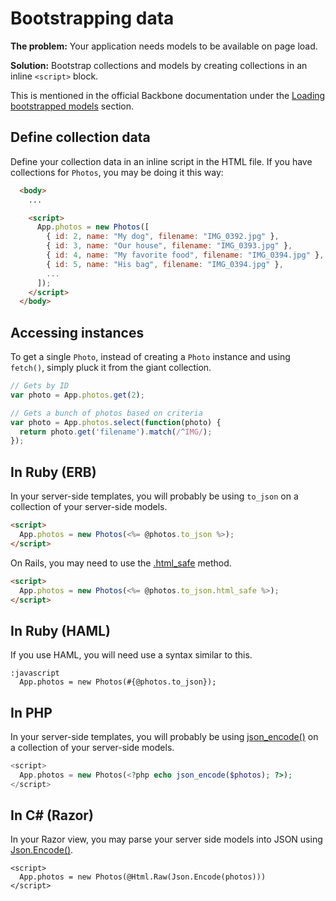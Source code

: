 # Bootstrapping data

__The problem:__ Your application needs models to be available on page load.

__Solution:__ Bootstrap collections and models by creating collections in an
inline `<script>` block.

This is mentioned in the official Backbone documentation under the [Loading
bootstrapped models][bb.bootstrap] section.

## Define collection data

Define your collection data in an inline script in the HTML file.
If you have collections for `Photos`, you may be doing it this way:

``` html
  <body>
    ...

    <script>
      App.photos = new Photos([
        { id: 2, name: "My dog", filename: "IMG_0392.jpg" },
        { id: 3, name: "Our house", filename: "IMG_0393.jpg" },
        { id: 4, name: "My favorite food", filename: "IMG_0394.jpg" },
        { id: 5, name: "His bag", filename: "IMG_0394.jpg" },
        ...
      ]);
    </script>
  </body>
```

## Accessing instances

To get a single `Photo`, instead of creating a `Photo` instance and using
`fetch()`, simply pluck it from the giant collection.

``` javascript
// Gets by ID
var photo = App.photos.get(2);

// Gets a bunch of photos based on criteria
var photo = App.photos.select(function(photo) {
  return photo.get('filename').match(/^IMG/);
});
```

## In Ruby (ERB)

In your server-side templates, you will probably be using `to_json` on a
collection of your server-side models.

``` html
<script>
  App.photos = new Photos(<%= @photos.to_json %>);
</script>
```

On Rails, you may need to use the [.html_safe][] method.

``` html
<script>
  App.photos = new Photos(<%= @photos.to_json.html_safe %>);
</script>
```

[.html_safe]: http://api.rubyonrails.org/classes/ActiveSupport/SafeBuffer.html

## In Ruby (HAML)

If you use HAML, you will need use a syntax similar to this.

``` haml
:javascript
  App.photos = new Photos(#{@photos.to_json});
```

## In PHP

In your server-side templates, you will probably be using [json_encode()][] on a
collection of your server-side models.

``` php
<script>
  App.photos = new Photos(<?php echo json_encode($photos); ?>);
</script>
```

[json_encode()]: http://php.net/manual/en/function.json-encode.php

## In C# (Razor)

In your Razor view, you may parse your server side models into JSON using [Json.Encode()][].

```
<script>
  App.photos = new Photos(@Html.Raw(Json.Encode(photos)))
</script>
```

[bb.bootstrap]: http://documentcloud.github.com/backbone/#FAQ-bootstrap
[Json.Encode()]: https://msdn.microsoft.com/en-us/library/system.web.helpers.json(v%3Dvs.111).aspx
